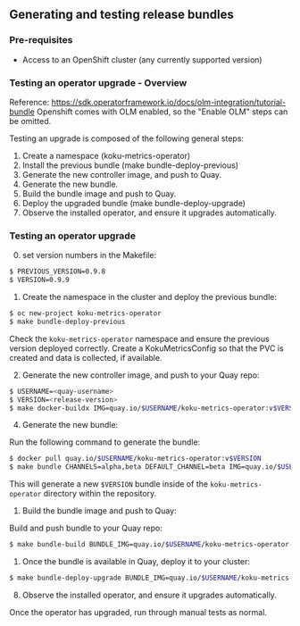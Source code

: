 ## Generating and testing release bundles

### Pre-requisites

* Access to an OpenShift cluster (any currently supported version)

### Testing an operator upgrade - Overview

Reference: https://sdk.operatorframework.io/docs/olm-integration/tutorial-bundle
Openshift comes with OLM enabled, so the "Enable OLM" steps can be omitted.

Testing an upgrade is composed of the following general steps:
1. Create a namespace (koku-metrics-operator)
2. Install the previous bundle (make bundle-deploy-previous)
3. Generate the new controller image, and push to Quay.
4. Generate the new bundle.
5. Build the bundle image and push to Quay.
6. Deploy the upgraded bundle (make bundle-deploy-upgrade)
7. Observe the installed operator, and ensure it upgrades automatically.


### Testing an operator upgrade
0. set version numbers in the Makefile:
```sh
$ PREVIOUS_VERSION=0.9.8
$ VERSION=0.9.9
```

1. Create the namespace in the cluster and deploy the previous bundle:
```sh
$ oc new-project koku-metrics-operator
$ make bundle-deploy-previous
```
Check the `koku-metrics-operator` namespace and ensure the previous version deployed correctly. Create a KokuMetricsConfig so that the PVC is created and data is collected, if available.

2. Generate the new controller image, and push to your Quay repo:

```sh
$ USERNAME=<quay-username>
$ VERSION=<release-version>
$ make docker-buildx IMG=quay.io/$USERNAME/koku-metrics-operator:v$VERSION
```

4. Generate the new bundle:

Run the following command to generate the bundle:

```sh
$ docker pull quay.io/$USERNAME/koku-metrics-operator:v$VERSION
$ make bundle CHANNELS=alpha,beta DEFAULT_CHANNEL=beta IMG=quay.io/$USERNAME/koku-metrics-operator:v$VERSION
```

This will generate a new `$VERSION` bundle inside of the `koku-metrics-operator` directory within the repository.

1. Build the bundle image and push to Quay:

Build and push bundle to your Quay repo:

```sh
$ make bundle-build BUNDLE_IMG=quay.io/$USERNAME/koku-metrics-operator-bundle:v$VERSION bundle-push
```

1. Once the bundle is available in Quay, deploy it to your cluster:
```sh
$ make bundle-deploy-upgrade BUNDLE_IMG=quay.io/$USERNAME/koku-metrics-operator-bundle:v$VERSION
```

8. Observe the installed operator, and ensure it upgrades automatically.

Once the operator has upgraded, run through manual tests as normal.
